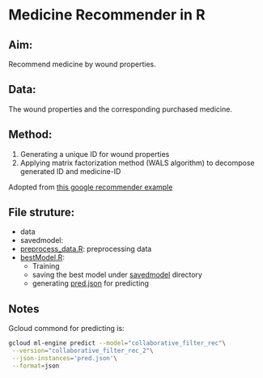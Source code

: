 # Medicine Recommender in R

## Aim:
Recommend medicine by wound properties.

## Data:
The wound properties and the corresponding purchased medicine.

## Method:
1. Generating a unique ID for wound properties
2. Applying matrix factorization method (WALS algorithm) to decompose generated ID and medicine-ID

Adopted from [this google recommender example](https://cloud.google.com/solutions/machine-learning/recommendation-system-tensorflow-deploy)

## File struture:
- data
- savedmodel:
- [preprocess_data.R](preprocess_data.R): preprocessing data
- [bestModel.R](bestModel.R):
  - Training
  - saving the best model under [savedmodel](savedmodel) directory
  - generating [pred.json](pred.json) for predicting

## Notes
Gcloud commond for predicting is: 
```bash
gcloud ml-engine predict --model="collaborative_filter_rec"\
 --version="collaborative_filter_rec_2"\
 --json-instances='pred.json'\
 --format=json
```
